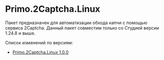 # Primo.2Captcha.Linux

Пакет предназначен для автоматизации обхода капчи с помощью сервиса 2Captcha. Данный пакет совместим только со Студией версии 1.24.8 и выше.

Cписок изменений по версиям:
* [Primo.2Captcha.Linux 1.0.0]()


